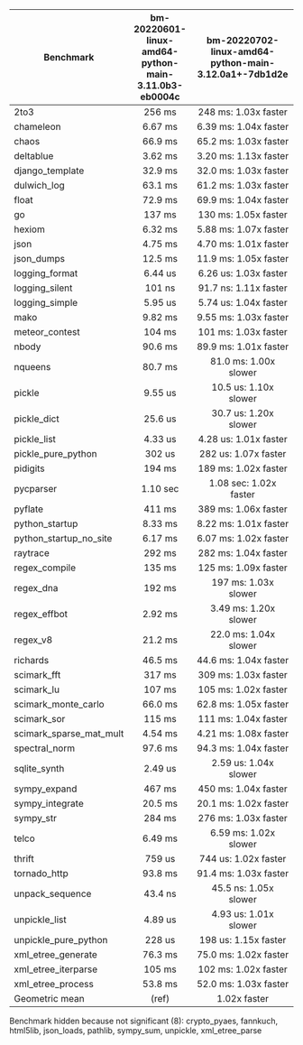 | Benchmark               | bm-20220601-linux-amd64-python-main-3.11.0b3-eb0004c | bm-20220702-linux-amd64-python-main-3.12.0a1+-7db1d2e |
|-------------------------|:----------------------------------------------------:|:-----------------------------------------------------:|
| 2to3                    | 256 ms                                               | 248 ms: 1.03x faster                                  |
| chameleon               | 6.67 ms                                              | 6.39 ms: 1.04x faster                                 |
| chaos                   | 66.9 ms                                              | 65.2 ms: 1.03x faster                                 |
| deltablue               | 3.62 ms                                              | 3.20 ms: 1.13x faster                                 |
| django_template         | 32.9 ms                                              | 32.0 ms: 1.03x faster                                 |
| dulwich_log             | 63.1 ms                                              | 61.2 ms: 1.03x faster                                 |
| float                   | 72.9 ms                                              | 69.9 ms: 1.04x faster                                 |
| go                      | 137 ms                                               | 130 ms: 1.05x faster                                  |
| hexiom                  | 6.32 ms                                              | 5.88 ms: 1.07x faster                                 |
| json                    | 4.75 ms                                              | 4.70 ms: 1.01x faster                                 |
| json_dumps              | 12.5 ms                                              | 11.9 ms: 1.05x faster                                 |
| logging_format          | 6.44 us                                              | 6.26 us: 1.03x faster                                 |
| logging_silent          | 101 ns                                               | 91.7 ns: 1.11x faster                                 |
| logging_simple          | 5.95 us                                              | 5.74 us: 1.04x faster                                 |
| mako                    | 9.82 ms                                              | 9.55 ms: 1.03x faster                                 |
| meteor_contest          | 104 ms                                               | 101 ms: 1.03x faster                                  |
| nbody                   | 90.6 ms                                              | 89.9 ms: 1.01x faster                                 |
| nqueens                 | 80.7 ms                                              | 81.0 ms: 1.00x slower                                 |
| pickle                  | 9.55 us                                              | 10.5 us: 1.10x slower                                 |
| pickle_dict             | 25.6 us                                              | 30.7 us: 1.20x slower                                 |
| pickle_list             | 4.33 us                                              | 4.28 us: 1.01x faster                                 |
| pickle_pure_python      | 302 us                                               | 282 us: 1.07x faster                                  |
| pidigits                | 194 ms                                               | 189 ms: 1.02x faster                                  |
| pycparser               | 1.10 sec                                             | 1.08 sec: 1.02x faster                                |
| pyflate                 | 411 ms                                               | 389 ms: 1.06x faster                                  |
| python_startup          | 8.33 ms                                              | 8.22 ms: 1.01x faster                                 |
| python_startup_no_site  | 6.17 ms                                              | 6.07 ms: 1.02x faster                                 |
| raytrace                | 292 ms                                               | 282 ms: 1.04x faster                                  |
| regex_compile           | 135 ms                                               | 125 ms: 1.09x faster                                  |
| regex_dna               | 192 ms                                               | 197 ms: 1.03x slower                                  |
| regex_effbot            | 2.92 ms                                              | 3.49 ms: 1.20x slower                                 |
| regex_v8                | 21.2 ms                                              | 22.0 ms: 1.04x slower                                 |
| richards                | 46.5 ms                                              | 44.6 ms: 1.04x faster                                 |
| scimark_fft             | 317 ms                                               | 309 ms: 1.03x faster                                  |
| scimark_lu              | 107 ms                                               | 105 ms: 1.02x faster                                  |
| scimark_monte_carlo     | 66.0 ms                                              | 62.8 ms: 1.05x faster                                 |
| scimark_sor             | 115 ms                                               | 111 ms: 1.04x faster                                  |
| scimark_sparse_mat_mult | 4.54 ms                                              | 4.21 ms: 1.08x faster                                 |
| spectral_norm           | 97.6 ms                                              | 94.3 ms: 1.04x faster                                 |
| sqlite_synth            | 2.49 us                                              | 2.59 us: 1.04x slower                                 |
| sympy_expand            | 467 ms                                               | 450 ms: 1.04x faster                                  |
| sympy_integrate         | 20.5 ms                                              | 20.1 ms: 1.02x faster                                 |
| sympy_str               | 284 ms                                               | 276 ms: 1.03x faster                                  |
| telco                   | 6.49 ms                                              | 6.59 ms: 1.02x slower                                 |
| thrift                  | 759 us                                               | 744 us: 1.02x faster                                  |
| tornado_http            | 93.8 ms                                              | 91.4 ms: 1.03x faster                                 |
| unpack_sequence         | 43.4 ns                                              | 45.5 ns: 1.05x slower                                 |
| unpickle_list           | 4.89 us                                              | 4.93 us: 1.01x slower                                 |
| unpickle_pure_python    | 228 us                                               | 198 us: 1.15x faster                                  |
| xml_etree_generate      | 76.3 ms                                              | 75.0 ms: 1.02x faster                                 |
| xml_etree_iterparse     | 105 ms                                               | 102 ms: 1.02x faster                                  |
| xml_etree_process       | 53.8 ms                                              | 52.0 ms: 1.03x faster                                 |
| Geometric mean          | (ref)                                                | 1.02x faster                                          |

Benchmark hidden because not significant (8): crypto_pyaes, fannkuch, html5lib, json_loads, pathlib, sympy_sum, unpickle, xml_etree_parse
